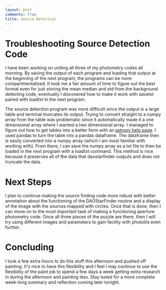 ```yaml
---
layout: post
comments: True
title: Source Detection
---
```


# Troubleshooting Source Detection Code

I have been working on uniting all three of my photometry codes all morning. By saving the output of each program and loading that output at the beginning of the next program, the programs can be more compartmentalized. It took me a fair amount of time to figure out the best format even for just storing the mean median and std from the background detecting code, eventually I discovered how to make it work with savetxt paired with loadtxt in the next program.

The source detection program was more difficult since the output is a large table and terminal truncates its output. Trying to convert straight to a numpy array from the table was problematic since it automatically made it a one dimensional array where I wanted a two dimensional array. I managed to figure out how to get tables into a better form with an [astropy help page](http://docs.astropy.org/en/stable/table/pandas.html). I used pandas to turn the table into a pandas dataframe. The dataframe then is easily converted into a numpy array (which I am most familiar with working with). From there, I can save the numpy array as a txt file to then be loaded in the next program with a loadtxt command. This method is nice because it preserves all of the data that daostarfinder outputs and does not truncate the data.

# Next Steps

I plan to continue making the source finding code more robust with better annotation about the functioning of the DAOStarFinder routine and a display of the image with the sources mapped with circles. Once that is done, then I can move on to the most important task of making a functioning aperture photometry code. Once all three pieces of the puzzle are there, then I will try using different images and parameters to gain facility with photutils even further.


# Concluding

I took a few extra hours to do this stuff this afternoon and pushed off painting. It's nice to have this flexibility and I feel I may continue to use the flexibility of the paint job to spend a few days a week getting extra research in during the afternoon and painting less. Stay tuned for a more complete week-long summary and reflection coming later tonight.

